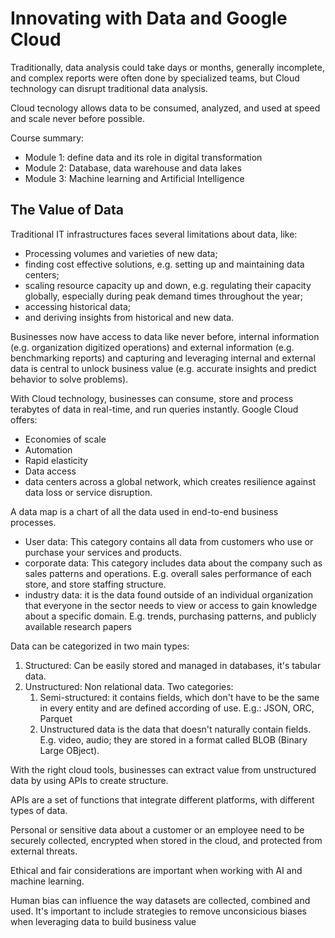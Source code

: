 # Innovating with Data and Google Cloud
Traditionally, data analysis could take days or months, generally incomplete, and complex reports were often done by specialized teams, but Cloud technology can disrupt traditional data analysis.

Cloud tecnology allows data to be consumed, analyzed, and used at speed and scale never before possible.

Course summary:
- Module 1: define data and its role in digital transformation
- Module 2: Database, data warehouse and data lakes
- Module 3: Machine learning and Artificial Intelligence

## The Value of Data

Traditional IT infrastructures faces several limitations about data, like:
- Processing volumes and varieties of new data;
- finding cost effective solutions, e.g. setting up and maintaining data centers;
- scaling resource capacity up and down, e.g. regulating their capacity globally, especially during peak demand times throughout the year;
- accessing historical data;
- and deriving insights from historical and new data.

Businesses now have access to data like never before, internal information (e.g. organization digitized operations) and external information (e.g. benchmarking reports) and capturing and leveraging internal and external data is central to unlock business value (e.g. accurate insights and predict behavior to solve problems).

With Cloud technology, businesses can consume, store and process terabytes of data in real-time, and run queries instantly. Google Cloud offers:
- Economies of scale
- Automation
- Rapid elasticity
- Data access
- data centers across a global network, which creates resilience against data loss or service disruption.

A data map is a chart of all the data used in end-to-end business processes.
- User data: This category contains all data from customers who use or purchase your services and products.
- corporate data: This category includes data about the company such as sales patterns and operations. E.g. overall sales performance of each store, and store staffing structure.
- industry data: it is the data found outside of an individual organization that everyone in the sector needs to view or access to gain knowledge about a specific domain. E.g. trends, purchasing patterns, and publicly available research papers

Data can be categorized in two main types:
1. Structured: Can be easily stored and managed in databases, it's tabular data.
1. Unstructured: Non relational data. Two categories:
    1. Semi-structured: it contains fields, which don't have to be the same in every entity and are defined according of use. E.g.: JSON, ORC, Parquet
    1. Unstructured data is the data that doesn't naturally contain fields. E.g. video, audio; they are stored in a format called BLOB (Binary Large OBject).

With the right cloud tools, businesses can extract value from unstructured data by using APIs to create structure.

APIs are a set of functions that integrate different platforms, with different types of data.

Personal or sensitive data about a customer or an employee need to be securely collected, encrypted when stored in the cloud, and protected from external threats.

Ethical and fair considerations are important when working with AI and machine learning.

Human bias can influence the way datasets are collected, combined and used. It's important to include strategies to remove unconsicious biases when leveraging data to build business value